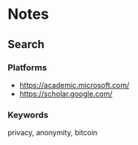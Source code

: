 # Notes

## Search

### Platforms

- https://academic.microsoft.com/
- https://scholar.google.com/

### Keywords

privacy, anonymity, bitcoin
